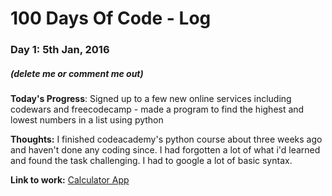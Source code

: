 # 100 Days Of Code - Log

### Day 1: 5th Jan, 2016
##### (delete me or comment me out)

**Today's Progress**: Signed up to a few new online services including codewars and freecodecamp - made a program to find the highest and lowest numbers in a list using python

**Thoughts:** I finished codeacademy's python course about three weeks ago and haven't done any coding since. I had forgotten a lot of what i'd learned and found the task challenging. I had to google a lot of basic syntax.

**Link to work:** [Calculator App](http://www.example.com)
